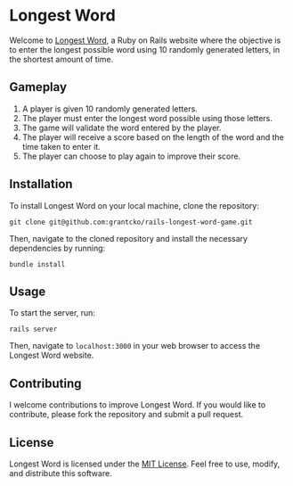 # Longest Word

Welcome to [Longest Word](https://longest-word.herokuapp.com/), a Ruby on Rails website where the objective is to enter the longest possible word using 10 randomly generated letters, in the shortest amount of time.

## Gameplay

1. A player is given 10 randomly generated letters.
2. The player must enter the longest word possible using those letters.
3. The game will validate the word entered by the player.
4. The player will receive a score based on the length of the word and the time taken to enter it.
5. The player can choose to play again to improve their score.

## Installation

To install Longest Word on your local machine, clone the repository:

`git clone git@github.com:grantcko/rails-longest-word-game.git`

Then, navigate to the cloned repository and install the necessary dependencies by running:

`bundle install`

## Usage

To start the server, run:

`rails server`

Then, navigate to `localhost:3000` in your web browser to access the Longest Word website.

## Contributing

I welcome contributions to improve Longest Word. If you would like to contribute, please fork the repository and submit a pull request.

## License

Longest Word is licensed under the [MIT License](https://opensource.org/licenses/MIT). Feel free to use, modify, and distribute this software.
